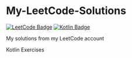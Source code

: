 # My-LeetCode-Solutions
[![LeetCode Badge](https://img.shields.io/badge/LeetCode-black?style=flat-square&logo=LeetCode)](https://leetcode.com/)
[![Kotlin Badge](https://img.shields.io/badge/Kotlin-black?style=flat-square&logo=Kotlin)](https://kotlinlang.org)

My solutions from my LeetCode account
<p>Kotlin Exercises</p>
